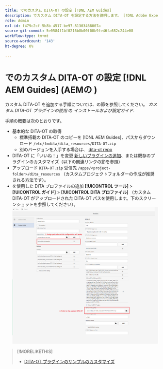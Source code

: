 ```yaml
---
title: でのカスタム DITA-OT の設定 [!DNL AEM Guides]
description: でカスタム DITA-OT を設定する方法を説明します。 [!DNL Adobe Experience Manager Guides]
role: Admin
exl-id: f479c2cf-5b8b-4517-be97-81303468007a
source-git-commit: 5e0584f1bf0216b8b00f00b9fe46fa682c244e08
workflow-type: tm+mt
source-wordcount: '143'
ht-degree: 0%

---
```


# でのカスタム DITA-OT の設定 [!DNL AEM Guides] (AEMの )

カスタム DITA-OT を追加する手順については、の節を参照してください。 _カスタム DITA-OT プラグインの使用_ の _インストールおよび設定ガイド_.

手順の概要は次のとおりです。

+ 基本的な DITA-OT の取得
   + 標準搭載の DITA-OT のコピーを [!DNL AEM Guides]、パスからダウンロード `/etc/fmdita/dita_resources/DITA-OT.zip`
   + 別のバージョンを入手する場合は、 [dita-ot repo](https://www.dita-ot.org/download)
+ DITA-OT に「いいね！」を変更 [新しいプラグインの追加](https://www.dita-ot.org/dev/topics/plugins-installing.html)、または既存のプラグインのカスタマイズ（以下の関連リンクの節を参照）
+ アップロード `DITA-OT.zip` 受信先 `/apps/<project-folder>/dita_resources` （カスタムプロジェクトフォルダーの作成が推奨される方法です）。
+ を使用した DITA プロファイルの追加 **[!UICONTROL ツール]** > **[!UICONTROL ガイド]** > **[!UICONTROL DITA プロファイル]** （カスタム DITA-OT がアップロードされた DITA-OT パスを使用します。下のスクリーンショットを参照してください）。
  ![DITA プロファイル](assets/dita-profile.png)

>[!MORELIKETHIS]
>
>+ [DITA-OT プラグインのサンプルのカスタマイズ](https://www.dita-ot.org/dev/topics/pdf-customization.html)
